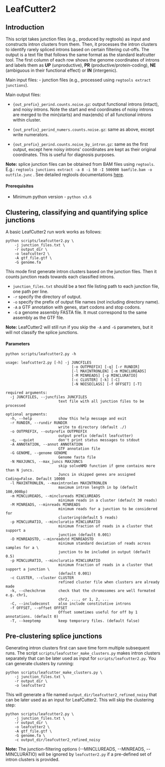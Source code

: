 # LeafCutter2

## Introduction

This script takes junction files (e.g., produced by regtools) as input and constructs intron clusters from them. Then, it processes the intron clusters to identify rarely spliced introns based on certain filtering cut-offs. The output is a text file that follows the same format as the standard leafcutter tool. The first column of each row shows the genome coordinates of introns and labels them as **UP** (unproductive), **PR** (productive/protein-coding), **NE** (ambiguous in their functional effect) or **IN** (intergenic).


Main input files:
    - junction files (e.g., processed using `regtools extract junctions`). 

Main output files:

- `{out_prefix}_perind.counts.noise.gz`: output functional introns (intact), and  noisy introns. Note the start and end coordinates of noisy introns are merged to the min(starts) and max(ends) of all functional introns within cluster.

- `{out_prefix}_perind_numers.counts.noise.gz`: same as above, except write numerators.

- `{out_prefix}_perind.counts.noise_by_intron.gz`: same as the first output, except here noisy introns' coordinates are kept as their original coordinates. This is useful for diagnosis purposes. 

**Note:** splice junction files can be obtained from BAM files using `regtools`. E.g.: `regtools junctions extract -a 8 -i 50 -I 500000 bamfile.bam -o outfile.junc` . See detailed regtools documentations [here](https://regtools.readthedocs.io/en/latest/commands/junctions-extract/).

#### Prerequisites

- Minimum python version - `python v3.6`


## Clustering, classifying and quantifying splice junctions

A basic LeafCutter2 run work works as follows:

```
python scripts/leafcutter2.py \
    -j junction_files.txt \
    -r output_dir \
    -o leafcutter2 \
    -A gtf_file.gtf \
    -G genome.fa
```

This mode first generate intron clusters based on the junction files. Then it counts junction reads towards each classified
introns.
-    `junction_files.txt` should be a text file listing path to each junction file, one path per line.
-    `-r` specify the directory of output. 
-    `-o` specify the prefix of output file names (not including directory name).
-    `-A` a GTF annotation with genes, start codons and stop codons.
-    `-G` a genome assembly FASTA file. It must correspond to the same assembly as the GTF file.


**Note:** LeafCutter2 will still run if you skip the `-A` and `-G` parameters, but it will not classify the splice junctions.


#### Parameters

```
python scripts/leafcutter2.py -h

usage: leafcutter2.py [-h] -j JUNCFILES 
                              [-o OUTPREFIX] [-q] [-r RUNDIR]
                              [-l MAXINTRONLEN] [-m MINCLUREADS]
                              [-M MINREADS] [-p MINCLURATIO]
                              [-c CLUSTER] [-k] [-C]
                              [-N NOISECLASS] [-f OFFSET] [-T]

required arguments:
  -j JUNCFILES, --juncfiles JUNCFILES
                        text file with all junction files to be processed
                        
optional arguments:
  -h, --help            show this help message and exit
  -r RUNDIR, --rundir RUNDIR
                        write to directory (default ./)
  -o OUTPREFIX, --outprefix OUTPREFIX
                        output prefix (default leafcutter)
  -q, --quiet           don't print status messages to stdout
  -A ANNOTATION, --annot ANNOTATION
                        GTF annotation file
  -G GENOME, --genome GENOME
                        Genome fasta file
  -N MAXJUNCS, --max_juncs MAXJUNCS
                        skip solveNMD function if gene contains more than N juncs. 
                        Juncs in skipped genes are assigned Coding=False. Default 10000
  -l MAXINTRONLEN, --maxintronlen MAXINTRONLEN
                        maximum intron length in bp (default 100,000bp)
  -m MINCLUREADS, --minclureads MINCLUREADS
                        minimum reads in a cluster (default 30 reads)
  -M MINREADS, --minreads MINREADS
                        minimum reads for a junction to be considered for
                        clustering(default 5 reads)
  -p MINCLURATIO, --mincluratio MINCLURATIO
                        minimum fraction of reads in a cluster that support a
                        junction (default 0.001)
  -D MINREADSTD, --minreadstd MINREADSTD
                        minimum standard deviation of reads across samples for a \
                        junction to be included in output (default 0.5)
  -p MINCLURATIO, --mincluratio MINCLURATIO
                        minimum fraction of reads in a cluster that support a junction \
                        (default 0.001)
  -c CLUSTER, --cluster CLUSTER
                        refined cluster file when clusters are already made
  -k, --checkchrom      check that the chromosomes are well formated e.g. chr1,
                        chr2, ..., or 1, 2, ...
  -C, --includeconst    also include constitutive introns
  -f OFFSET, --offset OFFSET
                        Offset sometimes useful for off by 1 annotations. (default 0)
  -T, --keeptemp        keep temporary files. (default false)
```

## Pre-clustering splice junctions

Generating intron clusters first can save time form multiple subsequent runs. The script `scripts/leafcutter_make_clusters.py`
makes intron clusters separately that can be later used as input for `scripts/leafcutter2.py`. You can generate clusters by running: 

```
python scripts/leafcutter_make_clusters.py \
    -j junction_files.txt \
    -r output_dir \
    -o leafcutter2 
```
This will generate a file named `output_dir/leafcutter2_refined_noisy` that can be later used as an input for LeafCutter2. This will skip the clustering step:

```
python scripts/leafcutter2.py \
    -j junction_files.txt \
    -r output_dir \
    -o leafcutter2 \
    -A gtf_file.gtf \
    -G genome.fa \
    -c output_dir/leafcutter2_refined_noisy
```

**Note:** The junction-filtering options (--MINCLUREADS, --MINREADS, --MINCLURATIO) will be ignored by `leafcutter2.py` if a pre-defined set of intron clusters is provided.

